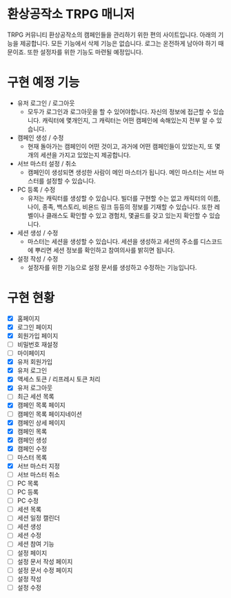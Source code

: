 # 환상공작소 TRPG 매니저
TRPG 커뮤니티 환상공작소의 캠페인들을 관리하기 위한 편의 사이트입니다. 아래의 기능을 제공합니다. 모든 기능에서 삭제 기능은 없습니다. 로그는 온전하게 남아야 하기 때문이죠. 또한 설정자를 위한 기능도 마련될 예정입니다.

# 구현 예정 기능
- 유저 로그인 / 로그아웃
  - 모두가 로그인과 로그아웃을 할 수 있어야합니다. 자신의 정보에 접근할 수 있습니다. 캐릭터에 몇개인지, 그 캐릭터는 어떤 캠페인에 속해있는지 전부 알 수 있습니다.
- 캠페인 생성 / 수정
  - 현재 돌아가는 캠페인이 어떤 것이고, 과거에 어떤 캠페인들이 있었는지, 또 몇개의 세션을 가지고 있었는지 제공합니다.
- 서브 마스터 설정 / 취소
  - 캠페인이 생성되면 생성한 사람이 메인 마스터가 됩니다. 메인 마스터는 서브 마스터를 설정할 수 있습니다.
- PC 등록 / 수정
  - 유저는 캐릭터를 생성할 수 있습니다. 빌더를 구현할 수는 없고 캐릭터의 이름, 나이, 종족, 백스토리, 비욘드 링크 등등의 정보를 기재할 수 있습니다. 또한 레벨이나 클래스도 확인할 수 있고 경험치, 몇골드를 갖고 있는지 확인할 수 있습니다.
- 세션 생성 / 수정
  - 마스터는 세션을 생성할 수 있습니다. 세션을 생성하고 세션의 주소를 디스코드에 뿌리면 세션 정보를 확인하고 참여의사를 밝히면 됩니다.
- 설정 작성 / 수정
  - 설정자를 위한 기능으로 설정 문서를 생성하고 수정하는 기능입니다.

# 구현 현황
- [x] 홈페이지
- [x] 로그인 페이지
- [x] 회원가입 페이지
- [ ] 비밀번호 재설정
- [ ] 마이페이지
- [x] 유저 회원가입
- [x] 유저 로그인
- [x] 액세스 토큰 / 리프레시 토큰 처리
- [x] 유저 로그아웃
- [ ] 최근 세션 목록
- [x] 캠페인 목록 페이지
- [ ] 캠페인 목록 페이지네이션
- [x] 캠페인 상세 페이지
- [x] 캠페인 목록
- [x] 캠페인 생성
- [x] 캠페인 수정
- [ ] 마스터 목록
- [x] 서브 마스터 지정
- [ ] 서브 마스터 취소
- [ ] PC 목록
- [ ] PC 등록
- [ ] PC 수정
- [ ] 세션 목록
- [ ] 세션 일정 캘린더
- [ ] 세션 생성
- [ ] 세션 수정
- [ ] 세션 참여 기능
- [ ] 설정 페이지
- [ ] 설정 문서 작성 페이지
- [ ] 설정 문서 수정 페이지
- [ ] 설정 작성
- [ ] 설정 수정
